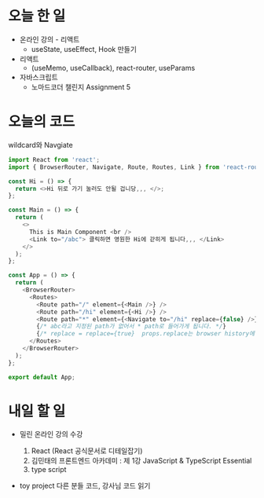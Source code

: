 # 오늘 한 일

- 온라인 강의 - 리액트
  - useState, useEffect, Hook 만들기
- 리액트
  - (useMemo, useCallback), react-router, useParams
- 자바스크립트
  - 노마드코더 챌린지 Assignment 5

# 오늘의 코드

wildcard와 Navgiate

```js
import React from 'react';
import { BrowserRouter, Navigate, Route, Routes, Link } from 'react-router-dom';

const Hi = () => {
  return <>Hi 뒤로 가기 눌러도 안될 겁니당,,, </>;
};

const Main = () => {
  return (
    <>
      This is Main Component <br />
      <Link to="/abc"> 클릭하면 영원한 Hi에 갇히게 됩니다,,, </Link>
    </>
  );
};

const App = () => {
  return (
    <BrowserRouter>
      <Routes>
        <Route path="/" element={<Main />} />
        <Route path="/hi" element={<Hi />} />
        <Route path="*" element={<Navigate to="/hi" replace={false} />} />
        {/* abc라고 지정된 path가 없어서 * path로 들어가게 됩니다. */}
        {/* replace = replace={true}  props.replace는 browser history에 영향을 끼칩니다. */}
      </Routes>
    </BrowserRouter>
  );
};

export default App;
```

# 내일 할 일

- 밀린 온라인 강의 수강

  1. React (React 공식문서로 디테일잡기)
  2. 김민태의 프론트엔드 아카데미 : 제 1강 JavaScript & TypeScript Essential
  3. type script

- toy project 다른 분들 코드, 강사님 코드 읽기
